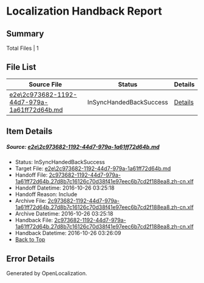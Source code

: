# <a name='report-top'></a> Localization Handback Report

## Summary
 Total Files | 1

## File List
 Source File | Status | Details 
 ----------- | ------ | ------- 
 [e2e\2c973682-1192-44d7-979a-1a61ff72d64b.md](https://github.com/OpenLocalizationTestOrg/ol-test0/blob/408c9a43d94c63aefe60ddf98acf6a420b818d7f/e2e/2c973682-1192-44d7-979a-1a61ff72d64b.md) | InSyncHandedBackSuccess | [Details](#f48f44b4b1655f0e0cd69e962c6910e8148cda4f1)

## Item Details
##### <a name='f48f44b4b1655f0e0cd69e962c6910e8148cda4f1'></a> Source: [e2e\2c973682-1192-44d7-979a-1a61ff72d64b.md](https://github.com/OpenLocalizationTestOrg/ol-test0/blob/408c9a43d94c63aefe60ddf98acf6a420b818d7f/e2e/2c973682-1192-44d7-979a-1a61ff72d64b.md)
* Status: InSyncHandedBackSuccess
* Target File: [e2e\2c973682-1192-44d7-979a-1a61ff72d64b.md](https://github.com/OpenLocalizationTestOrg/ol-test0-zhcn/blob/a5ae95b6fd4f316387b21ce9061dd0ee478c72eb/e2e/2c973682-1192-44d7-979a-1a61ff72d64b.md)
* Handoff File: [2c973682-1192-44d7-979a-1a61ff72d64b.27d8b7c16126c70d38f41e97eec6b7cd2f188ea8.zh-cn.xlf](https://github.com/OpenLocalizationTestOrg/ol-test0-handoff/blob/73bb4dc92a9f3079555c6b8ddc0165c67b09b5df/ol-handoff/OpenLocalizationTestOrg/ol-test0-zhcn/shujia/ht/2c973682-1192-44d7-979a-1a61ff72d64b.27d8b7c16126c70d38f41e97eec6b7cd2f188ea8.zh-cn.xlf)
* Handoff Datetime: 2016-10-26 03:25:18
* Handoff Reason: Include
* Archive File: [2c973682-1192-44d7-979a-1a61ff72d64b.27d8b7c16126c70d38f41e97eec6b7cd2f188ea8.zh-cn.xlf](https://github.com/OpenLocalizationTestOrg/ol-test0-handoff/blob/df3de88c44173213ebeb4cd6663158ccb003f74a/ol-archive/OpenLocalizationTestOrg/ol-test0-zhcn/shujia/ht/2c973682-1192-44d7-979a-1a61ff72d64b.27d8b7c16126c70d38f41e97eec6b7cd2f188ea8.zh-cn.xlf)
* Archive Datetime: 2016-10-26 03:25:18
* Handback File: [2c973682-1192-44d7-979a-1a61ff72d64b.27d8b7c16126c70d38f41e97eec6b7cd2f188ea8.zh-cn.xlf](https://github.com/OpenLocalizationTestOrg/ol-test0-handback/blob/2a6d8adc483751165c1cc29a3a83a588a361398d/ol-handback/OpenLocalizationTestOrg/ol-test0-zhcn/shujia/ht/2c973682-1192-44d7-979a-1a61ff72d64b.27d8b7c16126c70d38f41e97eec6b7cd2f188ea8.zh-cn.xlf)
* Handback Datetime: 2016-10-26 03:26:09
* [Back to Top](#report-top)


## Error Details

Generated by OpenLocalization.
